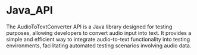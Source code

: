 # Java_API
The AudioToTextConverter API is a Java library designed for testing purposes, allowing developers to convert audio input into text. It provides a simple and efficient way to integrate audio-to-text functionality into testing environments, facilitating automated testing scenarios involving audio data.
